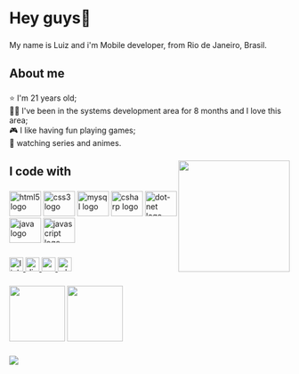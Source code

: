 <h1 align="left">Hey guys👐</h1>

###
<p align="left">My name is Luiz and i'm Mobile developer, from Rio de Janeiro, Brasil.</p>

###
<h2 align="left">About me</h2>

###
<p align="left">⭐ I'm 21 years old;<br>👨‍💻 I've been in the systems development area for 8 months and I love this area; <br>🎮 I like having fun playing games;<br>🎥 watching series and animes.</p>

###
<img align="right" height="200" src="https://i.pinimg.com/originals/4b/15/ad/4b15ad105c802ff515e64914b535ca48.gif"  />

###
<h2 align="left">I code with</h2>

###
<div align="left">
  <img src="https://cdn.jsdelivr.net/gh/devicons/devicon/icons/html5/html5-original.svg" height="45" width="57" alt="html5 logo"  />
  <img src="https://cdn.jsdelivr.net/gh/devicons/devicon/icons/css3/css3-original.svg" height="45" width="57" alt="css3 logo"  />
  <img src="https://cdn.jsdelivr.net/gh/devicons/devicon/icons/mysql/mysql-original.svg" height="45" width="57" alt="mysql logo"  />
  <img src="https://cdn.jsdelivr.net/gh/devicons/devicon/icons/csharp/csharp-original.svg" height="45" width="57" alt="csharp logo"  />
  <img src="https://cdn.jsdelivr.net/gh/devicons/devicon/icons/dot-net/dot-net-original.svg" height="45" width="57" alt="dot-net logo"  />
  <img src="https://cdn.jsdelivr.net/gh/devicons/devicon/icons/java/java-original.svg" height="45" width="57" alt="java logo"  />
  <img src="https://cdn.jsdelivr.net/gh/devicons/devicon/icons/javascript/javascript-original.svg" height="45" width="57" alt="javascript logo"  />
</div>

###
<div align="left">
  <a href="https://www.linkedin.com/in/luiz-matheus-14133a216/" target="_blank">
    <img src="https://img.shields.io/static/v1?message=LinkedIn&logo=linkedin&label=&color=000000&logoColor=white&labelColor=&style=plastic" height="25" alt="linkedin logo"  />
  </a>
  <a href="discordapp.com/users/DarckGhoul#7921" target="_blank">
    <img src="https://img.shields.io/static/v1?message=Discord&logo=discord&label=&color=000000&logoColor=white&labelColor=&style=plastic" height="25" alt="discord logo"  />
  </a>
  <a href="luizmcla@gmail.com" target="_blank">
    <img src="https://img.shields.io/static/v1?message=Gmail&logo=gmail&label=&color=000000&logoColor=white&labelColor=&style=plastic" height="25" alt="gmail logo"  />
  </a>
  <a href="https://api.whatsapp.com/send?phone=5521983574300&text=Ol%C3%A1" target="_blank">
    <img src="https://img.shields.io/static/v1?message=Whatsapp&logo=whatsapp&label=&color=000000&logoColor=white&labelColor=&style=plastic" height="25" alt="whatsapp logo"  />
  </a>
</div>

###
<div align="left">
  <img src="https://github-readme-stats.vercel.app/api?hide_title=false&hide_rank=false&show_icons=true&include_all_commits=true&count_private=true&disable_animations=false&theme=dark&locale=pt-br&hide_border=false&username=Luiz-Matheus21" height="100alt="stats graph"  />
  <img src="https://github-readme-stats.vercel.app/api/top-langs?locale=pt-br&hide_title=false&layout=compact&card_width=320&langs_count=5&theme=dark&hide_border=false&username=Luiz-Matheus21" height="100alt="languages graph"  />
</div>

###
<img align="left" src="https://visitor-badge.laobi.icu/badge?page_id=Luiz-Matheus21.Luiz-Matheus21&left_color=dimgray&right_color=black"  />

###

